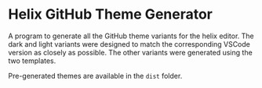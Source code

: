 # Helix GitHub Theme Generator
A program to generate all the GitHub theme variants for the helix editor. The dark and light variants were designed to match the corresponding VSCode version as closely as possible. The other variants were generated using the two templates.

Pre-generated themes are available in the `dist` folder.
